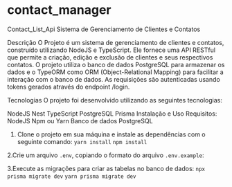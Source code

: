 # contact_manager
Contact_List_Api
Sistema de Gerenciamento de Clientes e Contatos

Descrição
O Projeto é um sistema de gerenciamento de clientes e contatos, construído utilizando NodeJS e TypeScript. Ele fornece uma API RESTful que permite a criação, edição e exclusão de clientes e seus respectivos contatos. O projeto utiliza o banco de dados PostgreSQL para armazenar os dados e o TypeORM como ORM (Object-Relational Mapping) para facilitar a interação com o banco de dados. As requisições são autenticadas usando tokens gerados através do endpoint /login.

Tecnologias
O projeto foi desenvolvido utilizando as seguintes tecnologias:

NodeJS
Nest
TypeScript
PostgreSQL
Prisma
Instalação e Uso
Requisitos:
NodeJS
Npm ou Yarn
Banco de dados PostgreSQL

1. Clone o projeto em sua máquina e instale as dependências com o seguinte comando:
`yarn install`
`npm install`


2.Crie um arquivo `.env`, copiando o formato do arquivo `.env.example`:

3.Execute as migrações para criar as tabelas no banco de dados:
`npx prisma migrate dev`
`yarn prisma migrate dev`
